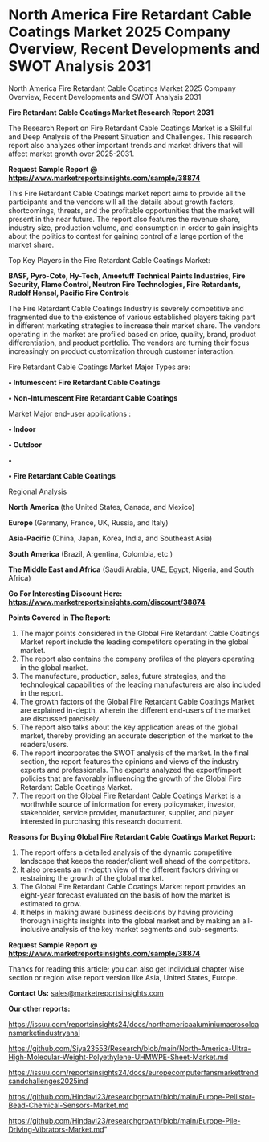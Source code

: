# North America Fire Retardant Cable Coatings Market 2025 Company Overview, Recent Developments and SWOT Analysis 2031
North America Fire Retardant Cable Coatings Market 2025 Company Overview, Recent Developments and SWOT Analysis 2031

<strong>Fire Retardant Cable Coatings Market Research Report 2031</strong>

The Research Report on Fire Retardant Cable Coatings Market is a Skillful and Deep Analysis of the Present Situation and Challenges. This research report also analyzes other important trends and market drivers that will affect market growth over 2025-2031.

<strong>Request Sample Report @ <a href=https://www.marketreportsinsights.com/sample/38874>https://www.marketreportsinsights.com/sample/38874</a></strong>

This Fire Retardant Cable Coatings market report aims to provide all the participants and the vendors will all the details about growth factors, shortcomings, threats, and the profitable opportunities that the market will present in the near future. The report also features the revenue share, industry size, production volume, and consumption in order to gain insights about the politics to contest for gaining control of a large portion of the market share.

Top Key Players in the Fire Retardant Cable Coatings Market:

<strong>BASF, Pyro-Cote, Hy-Tech, Ameetuff Technical Paints Industries, Fire Security, Flame Control, Neutron Fire Technologies, Fire Retardants, Rudolf Hensel, Pacific Fire Controls</strong>

The Fire Retardant Cable Coatings Industry is severely competitive and fragmented due to the existence of various established players taking part in different marketing strategies to increase their market share. The vendors operating in the market are profiled based on price, quality, brand, product differentiation, and product portfolio. The vendors are turning their focus increasingly on product customization through customer interaction.

Fire Retardant Cable Coatings Market Major Types are:

<strong>•  Intumescent Fire Retardant Cable Coatings

•  Non-Intumescent Fire Retardant Cable Coatings</strong>

Market Major end-user applications :

<strong>•  Indoor

•  Outdoor

•  

•  Fire Retardant Cable Coatings</strong>

Regional Analysis

</u><strong><b>North America</b></strong> (the United States, Canada, and Mexico)

<strong><b>Europe </b></strong>(Germany, France, UK, Russia, and Italy)

<strong><b>Asia-Pacific</b></strong> (China, Japan, Korea, India, and Southeast Asia)

<strong><b>South America</b></strong> (Brazil, Argentina, Colombia, etc.)

<strong><b>The Middle East and Africa</b></strong> (Saudi Arabia, UAE, Egypt, Nigeria, and South Africa)

<strong>Go For Interesting Discount Here: <a href=https://www.marketreportsinsights.com/discount/38874>https://www.marketreportsinsights.com/discount/38874</a></strong>

<strong>Points Covered in The Report:</strong>
<ol>
  <li>The major points considered in the Global Fire Retardant Cable Coatings Market report include the leading competitors operating in the global market.</li>
  <li>The report also contains the company profiles of the players operating in the global market.</li>
  <li>The manufacture, production, sales, future strategies, and the technological capabilities of the leading manufacturers are also included in the report.</li>
  <li>The growth factors of the Global Fire Retardant Cable Coatings Market are explained in-depth, wherein the different end-users of the market are discussed precisely.</li>
  <li>The report also talks about the key application areas of the global market, thereby providing an accurate description of the market to the readers/users.</li>
  <li>The report incorporates the SWOT analysis of the market. In the final section, the report features the opinions and views of the industry experts and professionals. The experts analyzed the export/import policies that are favorably influencing the growth of the Global Fire Retardant Cable Coatings Market.</li>
  <li>The report on the Global Fire Retardant Cable Coatings Market is a worthwhile source of information for every policymaker, investor, stakeholder, service provider, manufacturer, supplier, and player interested in purchasing this research document.</li>
</ol>
<strong>Reasons for Buying Global Fire Retardant Cable Coatings Market Report:</strong>

<ol>
  <li>The report offers a detailed analysis of the dynamic competitive landscape that keeps the reader/client well ahead of the competitors.</li>
  <li>It also presents an in-depth view of the different factors driving or restraining the growth of the global market.</li>
  <li>The Global Fire Retardant Cable Coatings Market report provides an eight-year forecast evaluated on the basis of how the market is estimated to grow.</li>
  <li>It helps in making aware business decisions by having providing thorough insights insights into the global market and by making an all-inclusive analysis of the key market segments and sub-segments.</li>
</ol>
<strong>Request Sample Report @ <a href=https://www.marketreportsinsights.com/sample/38874>https://www.marketreportsinsights.com/sample/38874</a></strong>


Thanks for reading this article; you can also get individual chapter wise section or region wise report version like Asia, United States, Europe.

<strong>Contact Us:</strong>
sales@marketreportsinsights.com

<strong>Our other reports:</strong>

<a href=https://issuu.com/reportsinsights24/docs/northamericaaluminiumaerosolcansmarketindustryanal>https://issuu.com/reportsinsights24/docs/northamericaaluminiumaerosolcansmarketindustryanal</a>

<a href=https://github.com/Siya23553/Research/blob/main/North-America-Ultra-High-Molecular-Weight-Polyethylene-UHMWPE-Sheet-Market.md>https://github.com/Siya23553/Research/blob/main/North-America-Ultra-High-Molecular-Weight-Polyethylene-UHMWPE-Sheet-Market.md</a>

<a href=https://issuu.com/reportsinsights24/docs/europecomputerfansmarkettrendsandchallenges2025ind>https://issuu.com/reportsinsights24/docs/europecomputerfansmarkettrendsandchallenges2025ind</a>

<a href=https://github.com/Hindavi23/researchgrowth/blob/main/Europe-Pellistor-Bead-Chemical-Sensors-Market.md>https://github.com/Hindavi23/researchgrowth/blob/main/Europe-Pellistor-Bead-Chemical-Sensors-Market.md</a>

<a href=https://github.com/Hindavi23/researchgrowth/blob/main/Europe-Pile-Driving-Vibrators-Market.md>https://github.com/Hindavi23/researchgrowth/blob/main/Europe-Pile-Driving-Vibrators-Market.md</a>"
